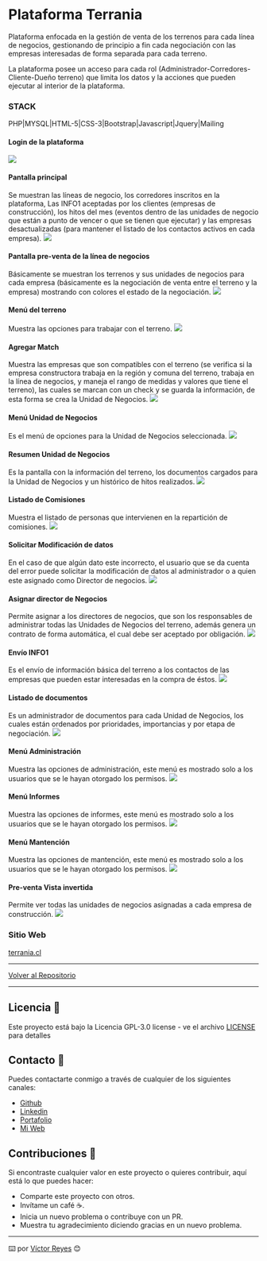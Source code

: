 # Plataforma Terrania
Plataforma enfocada en la gestión de venta de los terrenos para cada línea de negocios, gestionando de principio a fin cada negociación con las empresas interesadas de forma separada para cada terreno.

La plataforma posee un acceso para cada rol (Administrador-Corredores-Cliente-Dueño terreno) que limita los datos y la acciones que pueden ejecutar al interior de la plataforma.

### STACK
PHP|MYSQL|HTML-5|CSS-3|Bootstrap|Javascript|Jquery|Mailing

#### Login de la plataforma
<img src='https://raw.githubusercontent.com/tenshi98/Trabajo_Imagenes/main/Plataforma%20Terrania/src/img_1.jpg' />

#### Pantalla principal
Se muestran las líneas de negocio, los corredores inscritos en la plataforma, Las INFO1 aceptadas por los clientes (empresas de construcción), los hitos del mes (eventos dentro de las unidades de negocio que están a punto de vencer o que se tienen que ejecutar) y las empresas desactualizadas (para mantener el listado de los contactos activos en cada empresa).
<img src='https://raw.githubusercontent.com/tenshi98/Trabajo_Imagenes/main/Plataforma%20Terrania/src/img_2.jpg' />

#### Pantalla pre-venta de la línea de negocios
Básicamente se muestran los terrenos y sus unidades de negocios para cada empresa (básicamente es la negociación de venta entre el terreno y la empresa) mostrando con colores el estado de la negociación.
<img src='https://raw.githubusercontent.com/tenshi98/Trabajo_Imagenes/main/Plataforma%20Terrania/src/img_3.jpg' />

#### Menú del terreno
Muestra las opciones para trabajar con el terreno.
<img src='https://raw.githubusercontent.com/tenshi98/Trabajo_Imagenes/main/Plataforma%20Terrania/src/img_4.jpg' />

#### Agregar Match
Muestra las empresas que son compatibles con el terreno (se verifica si la empresa constructora trabaja en la región y comuna del terreno, trabaja en la línea de negocios, y maneja el rango de medidas y valores que tiene el terreno), las cuales se marcan con un check y se guarda la información, de esta forma se crea la Unidad de Negocios.
<img src='https://raw.githubusercontent.com/tenshi98/Trabajo_Imagenes/main/Plataforma%20Terrania/src/img_5.jpg' />

#### Menú Unidad de Negocios
Es el menú de opciones para la Unidad de Negocios seleccionada.
<img src='https://raw.githubusercontent.com/tenshi98/Trabajo_Imagenes/main/Plataforma%20Terrania/src/img_6.jpg' />

#### Resumen Unidad de Negocios
Es la pantalla con la información del terreno, los documentos cargados para la Unidad de Negocios y un histórico de hitos realizados.
<img src='https://raw.githubusercontent.com/tenshi98/Trabajo_Imagenes/main/Plataforma%20Terrania/src/img_7.jpg' />

#### Listado de Comisiones
Muestra el listado de personas que intervienen en la repartición de comisiones.
<img src='https://raw.githubusercontent.com/tenshi98/Trabajo_Imagenes/main/Plataforma%20Terrania/src/img_8.jpg' />

#### Solicitar Modificación de datos
En el caso de que algún dato este incorrecto, el usuario que se da cuenta del error puede solicitar la modificación de datos al administrador o a quien este asignado como Director de negocios.
<img src='https://raw.githubusercontent.com/tenshi98/Trabajo_Imagenes/main/Plataforma%20Terrania/src/img_9.jpg' />

#### Asignar director de Negocios
Permite asignar a los directores de negocios, que son los responsables de administrar todas las Unidades de Negocios del terreno, además genera un contrato de forma automática, el cual debe ser aceptado por obligación.
<img src='https://raw.githubusercontent.com/tenshi98/Trabajo_Imagenes/main/Plataforma%20Terrania/src/img_10.jpg' />

#### Envío INFO1
Es el envío de información básica del terreno a los contactos de las empresas que pueden estar interesadas en la compra de éstos.
<img src='https://raw.githubusercontent.com/tenshi98/Trabajo_Imagenes/main/Plataforma%20Terrania/src/img_11.jpg' />

#### Listado de documentos
Es un administrador de documentos para cada Unidad de Negocios, los cuales están ordenados por prioridades, importancias y por etapa de negociación.
<img src='https://raw.githubusercontent.com/tenshi98/Trabajo_Imagenes/main/Plataforma%20Terrania/src/img_12.jpg' />

#### Menú Administración
Muestra las opciones de administración, este menú es mostrado solo a los usuarios que se le hayan otorgado los permisos.
<img src='https://raw.githubusercontent.com/tenshi98/Trabajo_Imagenes/main/Plataforma%20Terrania/src/img_13.jpg' />

#### Menú Informes
Muestra las opciones de informes, este menú es mostrado solo a los usuarios que se le hayan otorgado los permisos.
<img src='https://raw.githubusercontent.com/tenshi98/Trabajo_Imagenes/main/Plataforma%20Terrania/src/img_14.jpg' />

#### Menú Mantención
Muestra las opciones de mantención, este menú es mostrado solo a los usuarios que se le hayan otorgado los permisos.
<img src='https://raw.githubusercontent.com/tenshi98/Trabajo_Imagenes/main/Plataforma%20Terrania/src/img_15.jpg' />

#### Pre-venta Vista invertida
Permite ver todas las unidades de negocios asignadas a cada empresa de construcción.
<img src='https://raw.githubusercontent.com/tenshi98/Trabajo_Imagenes/main/Plataforma%20Terrania/src/img_16.jpg' />

### Sitio Web
[terrania.cl](https://web.terrania.cl/)

---

[Volver al Repositorio](https://github.com/tenshi98/Trabajo_Imagenes/)

---

## Licencia 📄
Este proyecto está bajo la Licencia GPL-3.0 license - ve el archivo [LICENSE](LICENSE) para detalles

## Contacto 📖
Puedes contactarte conmigo a través de cualquier de los siguientes canales:
- [Github](https://github.com/tenshi98)
- [Linkedin](https://www.linkedin.com/in/victor-reyes-galvez/)
- [Portafolio](https://tenshi98.github.io/portafolio/)
- [Mi Web](https://web.digitalcreations.cl/)

## Contribuciones 🎁
Si encontraste cualquier valor en este proyecto o quieres contribuir, aquí está lo que puedes hacer:

- Comparte este proyecto con otros.
- Invítame un café ☕.
- Inicia un nuevo problema o contribuye con un PR.
- Muestra tu agradecimiento diciendo gracias en un nuevo problema.

---

⌨️ por [Víctor Reyes](https://github.com/tenshi98) 😊